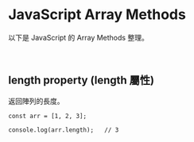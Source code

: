 # JavaScript Array Methods

以下是 JavaScript 的 Array Methods 整理。

<br />

## length property (length 屬性)

返回陣列的長度。

```
const arr = [1, 2, 3];

console.log(arr.length);   // 3
```
